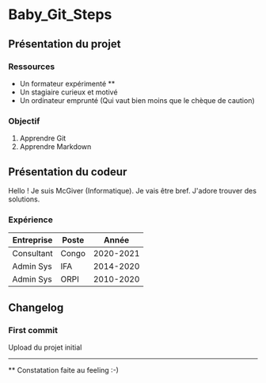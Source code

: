 # Baby_Git_Steps

## Présentation du projet

### Ressources

* Un formateur expérimenté **
* Un stagiaire curieux et motivé
* Un ordinateur emprunté (Qui vaut bien moins que le chèque de caution)

### Objectif

1. Apprendre Git
2. Apprendre Markdown

## Présentation du codeur

Hello ! Je suis McGiver (Informatique).
Je vais être bref. J'adore trouver des solutions.

### Expérience

|Entreprise|Poste|Année|
|----|-----|-----|
|Consultant| Congo| 2020-2021|
|Admin Sys|IFA|2014-2020|
|Admin Sys| ORPI|2010-2020|

## Changelog

### First commit
Upload du projet initial

***

** Constatation faite au feeling :-)





